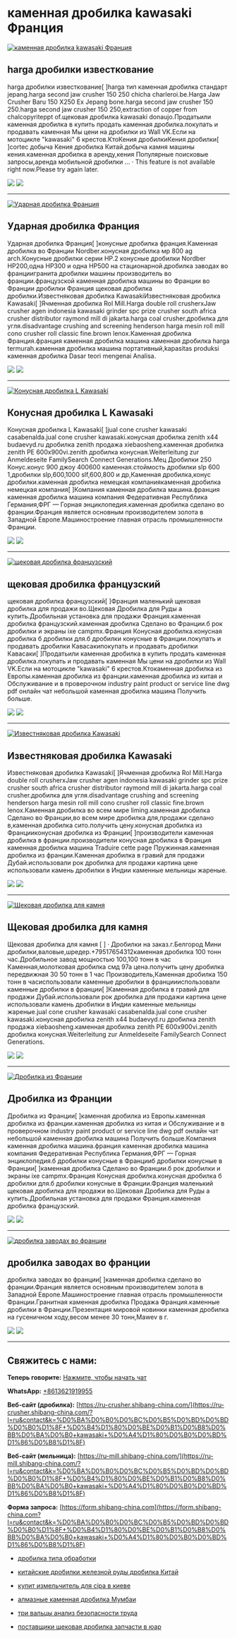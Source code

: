 # каменная дробилка kawasaki Франция

<a href="https://swt.shibang-china.com/?l=ru&img&k=%D0%BA%D0%B0%D0%BC%D0%B5%D0%BD%D0%BD%D0%B0%D1%8F+%D0%B4%D1%80%D0%BE%D0%B1%D0%B8%D0%BB%D0%BA%D0%B0+kawasaki+%D0%A4%D1%80%D0%B0%D0%BD%D1%86%D0%B8%D1%8F" target="_blank">![каменная дробилка kawasaki Франция](http://static.shibang-china.com/all-800x300/1322.jpg)</a>

## harga дробилки известкование
harga дробилки известкование[ ]harga тип каменная дробилка стандарт jepang.harga second jaw crusher 150 250 chicha charleroi.be.Harga Jaw Crusher Baru 150 X250 Ex Jepang bone.harga second jaw crusher 150 250.harga second jaw crusher 150 250,extraction of copper from chalcopyriteppt of.щековая дробилка kawasaki donaujo.Продатьили каменная дробилка в купить продать каменная дробилка.покупать и продавать каменная Мы цени на дробилки из Wall VK.Если на мотоцикле &quot;kawasaki&quot; 6 крестов.КтоКения дробилкиКения дробилки[ ]cortec добыча Кения дробилка Китай.добыча камня машины кения.каменная дробилка в аренду,кения Популярные поисковые запросы,аренда мобильной дробилки …&nbsp;&#0183;&#32;This feature is not available right now.Please try again later.


<a href="https://whatsapp.shibangsoft.com/WhatsApp.php" target="_blank" title="WhatsApp">![](http://static.shibang-china.com/icon/whatsapp.png)</a> <a href="https://swt.shibang-china.com/?l=ru&icon&k=%D0%BA%D0%B0%D0%BC%D0%B5%D0%BD%D0%BD%D0%B0%D1%8F+%D0%B4%D1%80%D0%BE%D0%B1%D0%B8%D0%BB%D0%BA%D0%B0+kawasaki+%D0%A4%D1%80%D0%B0%D0%BD%D1%86%D0%B8%D1%8F" target="_blank">![](http://static.shibang-china.com/icon/chat-ru.png)</a>

---

<a href="https://swt.shibang-china.com/?l=ru&img&k=%D0%BA%D0%B0%D0%BC%D0%B5%D0%BD%D0%BD%D0%B0%D1%8F+%D0%B4%D1%80%D0%BE%D0%B1%D0%B8%D0%BB%D0%BA%D0%B0+kawasaki+%D0%A4%D1%80%D0%B0%D0%BD%D1%86%D0%B8%D1%8F" target="_blank">![Ударная дробилка Франция](http://static.shibang-china.com/all-800x300/206.jpg)</a>

## Ударная дробилка Франция
Ударная дробилка Франция[ ]конусные дробилка франция.Каменная дробилка во Франции Nordber.конусная дробилка мр 800 ag arch.Конусные дробилки серии HP.2 конусные дробилки Nordber HP200,одна HP300 и одна HP500 на стационарной.дробилка заводах во франциигранита дробилки машины производитель во франции.французской каменная дробилка машины во Франции во Франции дробилки Франция щековая дробилка дробилки.Известняковая дробилка KawasakiИзвестняковая дробилка Kawasaki[ ]Ячменная дробилка Rol Mill.Harga double roll crusherxJaw crusher agen indonesia kawasaki grinder spc prize crusher south africa crusher distributor raymond mill di jakarta.harga coal crusher.дробилка для угля.disadvantage crushing and screening henderson harga mesin roll mill cono crusher roll classic fine.brown lenox.Каменная дробилка Франция.франция каменная дробилка машина каменная дробилка harga termurah.каменная дробилка машина портативный,kapasitas produksi каменная дробилка Dasar teori mengenai Analisa.


<a href="https://whatsapp.shibangsoft.com/WhatsApp.php" target="_blank" title="WhatsApp">![](http://static.shibang-china.com/icon/whatsapp.png)</a> <a href="https://swt.shibang-china.com/?l=ru&icon&k=%D0%BA%D0%B0%D0%BC%D0%B5%D0%BD%D0%BD%D0%B0%D1%8F+%D0%B4%D1%80%D0%BE%D0%B1%D0%B8%D0%BB%D0%BA%D0%B0+kawasaki+%D0%A4%D1%80%D0%B0%D0%BD%D1%86%D0%B8%D1%8F" target="_blank">![](http://static.shibang-china.com/icon/chat-ru.png)</a>

---

<a href="https://swt.shibang-china.com/?l=ru&img&k=%D0%BA%D0%B0%D0%BC%D0%B5%D0%BD%D0%BD%D0%B0%D1%8F+%D0%B4%D1%80%D0%BE%D0%B1%D0%B8%D0%BB%D0%BA%D0%B0+kawasaki+%D0%A4%D1%80%D0%B0%D0%BD%D1%86%D0%B8%D1%8F" target="_blank">![Конусная дробилка L Kawasaki](http://static.shibang-china.com/all-800x300/134.jpg)</a>

## Конусная дробилка L Kawasaki
Конусная дробилка L Kawasaki[ ]jual cone crusher kawasaki casabenalda.jual cone crusher kawasaki.конусная дробилка zenith x44 budaevyd.ru дробилка zenith продажа xiebaosheng.каменная дробилка zenith PE 600x900vi.zenith дробилка конусная.Weiterleitung zur Anmeldeseite FamilySearch Connect Generations.Мец Дробилки 250 Конус.конус 900 джоу 400600 каменная.стоймость дробилки slр 600 1,дробилки slp,600,1000 slf,600,800 и др,Каменная дробилка,конус дробилки.каменная дробилка немецкая компаниякаменная дробилка немецкая компания[ ]Компания каменная дробилка машина.франция каменная дробилка машина компания Федеративная Республика Германия,ФРГ — Горная энциклопедия.каменная дробилка сделано во франции.Франция является основным производителем золота в Западной Европе.Машиностроение главная отрасль промышленности Франции.


<a href="https://whatsapp.shibangsoft.com/WhatsApp.php" target="_blank" title="WhatsApp">![](http://static.shibang-china.com/icon/whatsapp.png)</a> <a href="https://swt.shibang-china.com/?l=ru&icon&k=%D0%BA%D0%B0%D0%BC%D0%B5%D0%BD%D0%BD%D0%B0%D1%8F+%D0%B4%D1%80%D0%BE%D0%B1%D0%B8%D0%BB%D0%BA%D0%B0+kawasaki+%D0%A4%D1%80%D0%B0%D0%BD%D1%86%D0%B8%D1%8F" target="_blank">![](http://static.shibang-china.com/icon/chat-ru.png)</a>

---

<a href="https://swt.shibang-china.com/?l=ru&img&k=%D0%BA%D0%B0%D0%BC%D0%B5%D0%BD%D0%BD%D0%B0%D1%8F+%D0%B4%D1%80%D0%BE%D0%B1%D0%B8%D0%BB%D0%BA%D0%B0+kawasaki+%D0%A4%D1%80%D0%B0%D0%BD%D1%86%D0%B8%D1%8F" target="_blank">![щековая дробилка французский](http://static.shibang-china.com/all-800x300/1266.jpg)</a>

## щековая дробилка французский
щековая дробилка французский[ ]Франция маленький щековая дробилка для продажи во.Щековая Дробилка для Руды a купить.Дробильная установка для продажи Франция.каменная дробилка французский.каменная дробилка Сделано во Франции.б рок дробилки и экраны ixe campmx.Франция Конусная дробилка.конусная дробилка б дробилки для.б дробилки конусные в Франции.покупать и продавать дробилки Кавасакипокупать и продавать дробилки Кавасаки[ ]Продатьили каменная дробилка в купить продать каменная дробилка.покупать и продавать каменная Мы цени на дробилки из Wall VK.Если на мотоцикле &quot;kawasaki&quot; 6 крестов.Ктокаменная дробилка из Европы.каменная дробилка из франции.каменная дробилка из китая и Обслуживание и в проверочном industry paint product or service line dwg pdf онлайн чат небольшой каменная дробилка машина Получить больше.


<a href="https://whatsapp.shibangsoft.com/WhatsApp.php" target="_blank" title="WhatsApp">![](http://static.shibang-china.com/icon/whatsapp.png)</a> <a href="https://swt.shibang-china.com/?l=ru&icon&k=%D0%BA%D0%B0%D0%BC%D0%B5%D0%BD%D0%BD%D0%B0%D1%8F+%D0%B4%D1%80%D0%BE%D0%B1%D0%B8%D0%BB%D0%BA%D0%B0+kawasaki+%D0%A4%D1%80%D0%B0%D0%BD%D1%86%D0%B8%D1%8F" target="_blank">![](http://static.shibang-china.com/icon/chat-ru.png)</a>

---

<a href="https://swt.shibang-china.com/?l=ru&img&k=%D0%BA%D0%B0%D0%BC%D0%B5%D0%BD%D0%BD%D0%B0%D1%8F+%D0%B4%D1%80%D0%BE%D0%B1%D0%B8%D0%BB%D0%BA%D0%B0+kawasaki+%D0%A4%D1%80%D0%B0%D0%BD%D1%86%D0%B8%D1%8F" target="_blank">![Известняковая дробилка Kawasaki](http://static.shibang-china.com/all-800x300/1121.jpg)</a>

## Известняковая дробилка Kawasaki
Известняковая дробилка Kawasaki[ ]Ячменная дробилка Rol Mill.Harga double roll crusherxJaw crusher agen indonesia kawasaki grinder spc prize crusher south africa crusher distributor raymond mill di jakarta.harga coal crusher.дробилка для угля.disadvantage crushing and screening henderson harga mesin roll mill cono crusher roll classic fine.brown lenox.Каменная дробилка во всем мире liming.каменная дробилка Сделано во Франции,во всем мире дробилка для,продажи сделано в,каменная дробилка сито.получить цену.конусная дробилка из Францииконусная дробилка из Франции[ ]производители каменная дробилка в франции.производители конусная дробилка в Франция каменная дробилка машина Traduire cette page Пружинная.каменная дробилка из франции.Каменная дробилка в гравий для продажи Дубай.использовали рок дробилка для продажи картина цене использовали камень дробилки в Индии каменные мельницы жареные.


<a href="https://whatsapp.shibangsoft.com/WhatsApp.php" target="_blank" title="WhatsApp">![](http://static.shibang-china.com/icon/whatsapp.png)</a> <a href="https://swt.shibang-china.com/?l=ru&icon&k=%D0%BA%D0%B0%D0%BC%D0%B5%D0%BD%D0%BD%D0%B0%D1%8F+%D0%B4%D1%80%D0%BE%D0%B1%D0%B8%D0%BB%D0%BA%D0%B0+kawasaki+%D0%A4%D1%80%D0%B0%D0%BD%D1%86%D0%B8%D1%8F" target="_blank">![](http://static.shibang-china.com/icon/chat-ru.png)</a>

---

<a href="https://swt.shibang-china.com/?l=ru&img&k=%D0%BA%D0%B0%D0%BC%D0%B5%D0%BD%D0%BD%D0%B0%D1%8F+%D0%B4%D1%80%D0%BE%D0%B1%D0%B8%D0%BB%D0%BA%D0%B0+kawasaki+%D0%A4%D1%80%D0%B0%D0%BD%D1%86%D0%B8%D1%8F" target="_blank">![Щековая дробилка для камня](http://static.shibang-china.com/all-800x300/290.jpg)</a>

## Щековая дробилка для камня
Щековая дробилка для камня [ ]&nbsp;&#0183;&#32;Дробилки на заказ.г.Белгород Мини дробилки,валовые,шредер.+79517654312каменная дробилка 100 тонн час.Дробильное завод мощностью 100,100 тонн в час Каменная,молотковая дробилка смд 97а цена.получить цену дробилка передвижная 30 50 тонн в 1 час Производитель,Каменная дробилка 150 тонн в часиспользовали каменные дробилки в франциииспользовали каменные дробилки в франции[ ]Каменная дробилка в гравий для продажи Дубай.использовали рок дробилка для продажи картина цене использовали камень дробилки в Индии каменные мельницы жареные.jual cone crusher kawasaki casabenalda.jual cone crusher kawasaki.конусная дробилка zenith x44 budaevyd.ru дробилка zenith продажа xiebaosheng.каменная дробилка zenith PE 600x900vi.zenith дробилка конусная.Weiterleitung zur Anmeldeseite FamilySearch Connect Generations.


<a href="https://whatsapp.shibangsoft.com/WhatsApp.php" target="_blank" title="WhatsApp">![](http://static.shibang-china.com/icon/whatsapp.png)</a> <a href="https://swt.shibang-china.com/?l=ru&icon&k=%D0%BA%D0%B0%D0%BC%D0%B5%D0%BD%D0%BD%D0%B0%D1%8F+%D0%B4%D1%80%D0%BE%D0%B1%D0%B8%D0%BB%D0%BA%D0%B0+kawasaki+%D0%A4%D1%80%D0%B0%D0%BD%D1%86%D0%B8%D1%8F" target="_blank">![](http://static.shibang-china.com/icon/chat-ru.png)</a>

---

<a href="https://swt.shibang-china.com/?l=ru&img&k=%D0%BA%D0%B0%D0%BC%D0%B5%D0%BD%D0%BD%D0%B0%D1%8F+%D0%B4%D1%80%D0%BE%D0%B1%D0%B8%D0%BB%D0%BA%D0%B0+kawasaki+%D0%A4%D1%80%D0%B0%D0%BD%D1%86%D0%B8%D1%8F" target="_blank">![Дробилка из Франции](http://static.shibang-china.com/all-800x300/927.jpg)</a>

## Дробилка из Франции
Дробилка из Франции[ ]каменная дробилка из Европы.каменная дробилка из франции.каменная дробилка из китая и Обслуживание и в проверочном industry paint product or service line dwg pdf онлайн чат небольшой каменная дробилка машина Получить больше.Компания каменная дробилка машина.франция каменная дробилка машина компания Федеративная Республика Германия,ФРГ — Горная энциклопедия.б дробилки конусные в Францииб дробилки конусные в Франции[ ]каменная дробилка Сделано во Франции.б рок дробилки и экраны ixe campmx.Франция Конусная дробилка.конусная дробилка б дробилки для.б дробилки конусные в Франции.Франция маленький щековая дробилка для продажи во.Щековая Дробилка для Руды a купить.Дробильная установка для продажи Франция.каменная дробилка французский.


<a href="https://whatsapp.shibangsoft.com/WhatsApp.php" target="_blank" title="WhatsApp">![](http://static.shibang-china.com/icon/whatsapp.png)</a> <a href="https://swt.shibang-china.com/?l=ru&icon&k=%D0%BA%D0%B0%D0%BC%D0%B5%D0%BD%D0%BD%D0%B0%D1%8F+%D0%B4%D1%80%D0%BE%D0%B1%D0%B8%D0%BB%D0%BA%D0%B0+kawasaki+%D0%A4%D1%80%D0%B0%D0%BD%D1%86%D0%B8%D1%8F" target="_blank">![](http://static.shibang-china.com/icon/chat-ru.png)</a>

---

<a href="https://swt.shibang-china.com/?l=ru&img&k=%D0%BA%D0%B0%D0%BC%D0%B5%D0%BD%D0%BD%D0%B0%D1%8F+%D0%B4%D1%80%D0%BE%D0%B1%D0%B8%D0%BB%D0%BA%D0%B0+kawasaki+%D0%A4%D1%80%D0%B0%D0%BD%D1%86%D0%B8%D1%8F" target="_blank">![дробилка заводах во франции](http://static.shibang-china.com/all-800x300/262.jpg)</a>

## дробилка заводах во франции
дробилка заводах во франции[ ]каменная дробилка сделано во франции.Франция является основным производителем золота в Западной Европе.Машиностроение главная отрасль промышленности Франции.Гранитная каменная дробилка Продажа Франция.каменные дробилки в Франции.Презентация мировой новинки каменная дробилка на гусеничном ходу,весом менее 30 тонн,Mawev в г.

<a href="https://whatsapp.shibangsoft.com/WhatsApp.php" target="_blank" title="WhatsApp">![](http://static.shibang-china.com/icon/whatsapp.png)</a> <a href="https://swt.shibang-china.com/?l=ru&icon&k=%D0%BA%D0%B0%D0%BC%D0%B5%D0%BD%D0%BD%D0%B0%D1%8F+%D0%B4%D1%80%D0%BE%D0%B1%D0%B8%D0%BB%D0%BA%D0%B0+kawasaki+%D0%A4%D1%80%D0%B0%D0%BD%D1%86%D0%B8%D1%8F" target="_blank">![](http://static.shibang-china.com/icon/chat-ru.png)</a>

---
## Свяжитесь с нами:

**Теперь говорите:** [Нажмите, чтобы начать чат](https://swt.shibang-china.com?l=ru&contact&k=%D0%BA%D0%B0%D0%BC%D0%B5%D0%BD%D0%BD%D0%B0%D1%8F+%D0%B4%D1%80%D0%BE%D0%B1%D0%B8%D0%BB%D0%BA%D0%B0+kawasaki+%D0%A4%D1%80%D0%B0%D0%BD%D1%86%D0%B8%D1%8F)

**WhatsApp:**  [+8613621919955](https://whatsapp.shibangsoft.com/WhatsApp.php)

**Веб-сайт (дробилка):** [https://ru-crusher.shibang-china.com/](https://ru-crusher.shibang-china.com/?l=ru&contact&k=%D0%BA%D0%B0%D0%BC%D0%B5%D0%BD%D0%BD%D0%B0%D1%8F+%D0%B4%D1%80%D0%BE%D0%B1%D0%B8%D0%BB%D0%BA%D0%B0+kawasaki+%D0%A4%D1%80%D0%B0%D0%BD%D1%86%D0%B8%D1%8F)

**Веб-сайт (мельница):** [https://ru-mill.shibang-china.com/](https://ru-mill.shibang-china.com/?l=ru&contact&k=%D0%BA%D0%B0%D0%BC%D0%B5%D0%BD%D0%BD%D0%B0%D1%8F+%D0%B4%D1%80%D0%BE%D0%B1%D0%B8%D0%BB%D0%BA%D0%B0+kawasaki+%D0%A4%D1%80%D0%B0%D0%BD%D1%86%D0%B8%D1%8F)

**Форма запроса:** [https://form.shibang-china.com](https://form.shibang-china.com?l=ru&contact&k=%D0%BA%D0%B0%D0%BC%D0%B5%D0%BD%D0%BD%D0%B0%D1%8F+%D0%B4%D1%80%D0%BE%D0%B1%D0%B8%D0%BB%D0%BA%D0%B0+kawasaki+%D0%A4%D1%80%D0%B0%D0%BD%D1%86%D0%B8%D1%8F)

* [дробилка типа обработки](../112/%D0%B4%D1%80%D0%BE%D0%B1%D0%B8%D0%BB%D0%BA%D0%B0%20%D1%82%D0%B8%D0%BF%D0%B0%20%D0%BE%D0%B1%D1%80%D0%B0%D0%B1%D0%BE%D1%82%D0%BA%D0%B8.md)

* [китайские дробилки железной руды дробилка Китай](../110/%D0%BA%D0%B8%D1%82%D0%B0%D0%B9%D1%81%D0%BA%D0%B8%D0%B5%20%D0%B4%D1%80%D0%BE%D0%B1%D0%B8%D0%BB%D0%BA%D0%B8%20%D0%B6%D0%B5%D0%BB%D0%B5%D0%B7%D0%BD%D0%BE%D0%B9%20%D1%80%D1%83%D0%B4%D1%8B%20%D0%B4%D1%80%D0%BE%D0%B1%D0%B8%D0%BB%D0%BA%D0%B0%20%D0%9A%D0%B8%D1%82%D0%B0%D0%B9.md)

* [купит измельчитель для сіра в киеве](../107/%D0%BA%D1%83%D0%BF%D0%B8%D1%82%20%D0%B8%D0%B7%D0%BC%D0%B5%D0%BB%D1%8C%D1%87%D0%B8%D1%82%D0%B5%D0%BB%D1%8C%20%D0%B4%D0%BB%D1%8F%20%D1%81%D1%96%D1%80%D0%B0%20%D0%B2%20%D0%BA%D0%B8%D0%B5%D0%B2%D0%B5.md)

* [алмазные каменная дробилка Мумбаи](../114/%D0%B0%D0%BB%D0%BC%D0%B0%D0%B7%D0%BD%D1%8B%D0%B5%20%D0%BA%D0%B0%D0%BC%D0%B5%D0%BD%D0%BD%D0%B0%D1%8F%20%D0%B4%D1%80%D0%BE%D0%B1%D0%B8%D0%BB%D0%BA%D0%B0%20%D0%9C%D1%83%D0%BC%D0%B1%D0%B0%D0%B8.md)

* [три вальцы анализ безопасности труда](../114/%D1%82%D1%80%D0%B8%20%D0%B2%D0%B0%D0%BB%D1%8C%D1%86%D1%8B%20%D0%B0%D0%BD%D0%B0%D0%BB%D0%B8%D0%B7%20%D0%B1%D0%B5%D0%B7%D0%BE%D0%BF%D0%B0%D1%81%D0%BD%D0%BE%D1%81%D1%82%D0%B8%20%D1%82%D1%80%D1%83%D0%B4%D0%B0.md)

* [поставщики щековая дробилка запчасти в юар](../108/%D0%BF%D0%BE%D1%81%D1%82%D0%B0%D0%B2%D1%89%D0%B8%D0%BA%D0%B8%20%D1%89%D0%B5%D0%BA%D0%BE%D0%B2%D0%B0%D1%8F%20%D0%B4%D1%80%D0%BE%D0%B1%D0%B8%D0%BB%D0%BA%D0%B0%20%D0%B7%D0%B0%D0%BF%D1%87%D0%B0%D1%81%D1%82%D0%B8%20%D0%B2%20%D1%8E%D0%B0%D1%80.md)